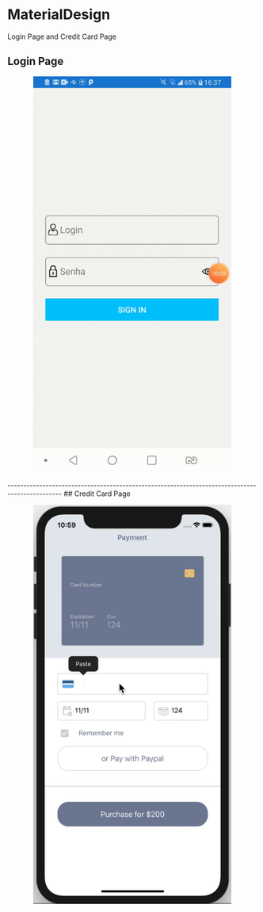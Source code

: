 # MaterialDesign
Login Page and Credit Card Page
## Login Page
<p align="center">
<img  width="400" src="https://github.com/KHkhalaf/MaterialDesign/blob/master/screenshots/LoginPage.gif"/>
</p>
-----------------------------------------------------------------------------------------------
## Credit Card Page
<p align="center">
<img  width="400" src="https://github.com/KHkhalaf/MaterialDesign/blob/master/screenshots/CreditCard.gif"/>
</p>
